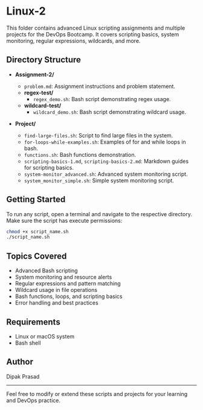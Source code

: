 
# Linux-2

This folder contains advanced Linux scripting assignments and multiple projects for the DevOps Bootcamp. It covers scripting basics, system monitoring, regular expressions, wildcards, and more.

## Directory Structure

- **Assignment-2/**
  - `problem.md`: Assignment instructions and problem statement.
  - **regex-test/**
    - `regex_demo.sh`: Bash script demonstrating regex usage.
  - **wildcard-test/**
    - `wildcard_demo.sh`: Bash script demonstrating wildcard usage.


- **Project/**
  - `find-large-files.sh`: Script to find large files in the system.
  - `for-loops-while-examples.sh`: Examples of for and while loops in bash.
  - `functions.sh`: Bash functions demonstration.
  - `scripting-basics-1.md`, `scripting-basics-2.md`: Markdown guides for scripting basics.
  - `system-monitor_advanced.sh`: Advanced system monitoring script.
  - `system_monitor_simple.sh`: Simple system monitoring script.

## Getting Started

To run any script, open a terminal and navigate to the respective directory. Make sure the script has execute permissions:

```sh
chmod +x script_name.sh
./script_name.sh
```

## Topics Covered

- Advanced Bash scripting
- System monitoring and resource alerts
- Regular expressions and pattern matching
- Wildcard usage in file operations
- Bash functions, loops, and scripting basics
- Error handling and best practices

## Requirements

- Linux or macOS system
- Bash shell

## Author

Dipak Prasad

---
Feel free to modify or extend these scripts and projects for your learning and DevOps practice.